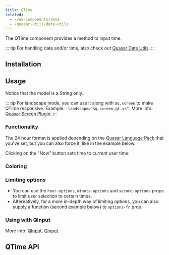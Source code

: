 ```yaml
---
title: QTime
related:
  - /vue-components/date
  - /quasar-utils/date-utils
---
```


The QTime component provides a method to input time.

::: tip
For handling date and/or time, also check out [Quasar Date Utils](/quasar-utils/date-utils).
:::

## Installation
<doc-installation components="QTime" />

## Usage

Notice that the model is a String only.

<doc-example title="Basic" file="QTime/Basic" />

<doc-example title="Landscape" file="QTime/Landscape" />

::: tip
For landscape mode, you can use it along with `$q.screen` to make QTime responsive. Example: `:landscape="$q.screen.gt.xs"`. More info: [Quasar Screen Plugin](/options/screen-plugin).
:::

### Functionality

The 24 hour format is applied depending on the [Quasar Language Pack](/options/quasar-language-packs) that you've set, but you can also force it, like in the example below.

<doc-example title="24h format" file="QTime/Format24h" />

Clicking on the "Now" button sets time to current user time:

<doc-example title="Now button" file="QTime/NowBtn" />

<doc-example title="Disable and readonly" file="QTime/DisableReadonly" />

### Coloring

<doc-example title="Coloring" file="QTime/Color" />

<doc-example title="Dark" file="QTime/Dark" dark />

### Limiting options
* You can use the `hour-options`, `minute-options` and `second-options` props to limit user selection to certain times.
* Alternatively, for a more in-depth way of limiting options, you can also supply a function (second example below) to `options-fn` prop.

<doc-example title="Options" file="QTime/Options" />

### Using with QInput
<doc-example title="Input" file="QTime/Input" />

More info: [QInput](/vue-components/input), [QInput](/vue-components/input).

## QTime API
<doc-api file="QTime" />
